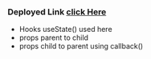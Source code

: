 ### Deployed Link [click Here](https://musing-sinoussi-29f8c1.netlify.app/)

- Hooks useState() used here
- props parent to child
- props child to parent using callback()
